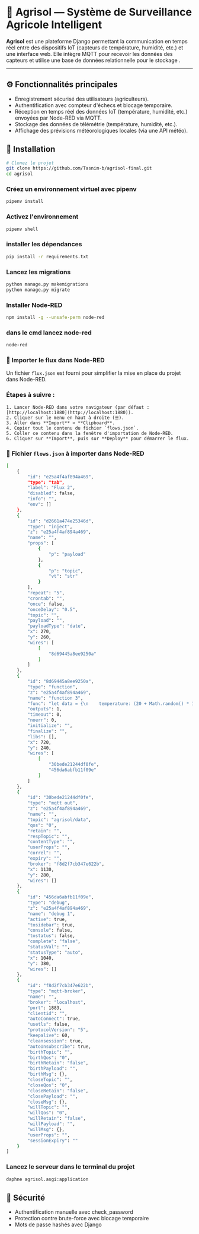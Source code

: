 
# 🌾 Agrisol — Système de Surveillance Agricole Intelligent

**Agrisol** est une plateforme Django permettant la communication en temps réel entre des dispositifs IoT (capteurs de température, humidité, etc.) et une interface web. Elle intègre MQTT pour recevoir les données des capteurs et utilise une base de données relationnelle pour le stockage .

---
## ⚙️ Fonctionnalités principales

- Enregistrement sécurisé des utilisateurs (agriculteurs).
- Authentification avec compteur d'échecs et blocage temporaire.
- Réception en temps réel des données IoT (température, humidité, etc.) envoyées par Node-RED via MQTT.
- Stockage des données de télémétrie (température, humidité, etc.).
- Affichage des prévisions météorologiques locales (via une API météo).

## 🚀 Installation

```bash
# Clonez le projet
git clone https://github.com/Tasnim-b/agrisol-final.git
cd agrisol
```
### Créez un environnement virtuel avec pipenv
```bash
pipenv install
```
### Activez l'environnement
```bash
pipenv shell
```
###  installer les dépendances
```bash
pip install -r requirements.txt
```
### Lancez les migrations
```bash
python manage.py makemigrations
python manage.py migrate
```
### Installer Node-RED
```bash
npm install -g --unsafe-perm node-red
```

### dans le cmd lancez node-red
```bash
node-red
```
### 🧩 Importer le flux dans Node-RED

Un fichier `flux.json` est fourni pour simplifier la mise en place du projet dans Node-RED.

### Étapes à suivre :

    1. Lancer Node-RED dans votre navigateur (par défaut : [http://localhost:1880](http://localhost:1880)).
    2. Cliquer sur le menu en haut à droite (☰).
    3. Aller dans **Import** > **Clipboard**.
    4. Copier tout le contenu du fichier `flows.json`.
    5. Coller ce contenu dans la fenêtre d'importation de Node-RED.
    6. Cliquer sur **Import**, puis sur **Deploy** pour démarrer le flux.
### 📄 Fichier `flows.json` à importer dans Node-RED
```bash
[
    {
        "id": "e25a4f4af894a469",
        "type": "tab",
        "label": "Flux 2",
        "disabled": false,
        "info": "",
        "env": []
    },
    {
        "id": "d2661a474e25346d",
        "type": "inject",
        "z": "e25a4f4af894a469",
        "name": "",
        "props": [
            {
                "p": "payload"
            },
            {
                "p": "topic",
                "vt": "str"
            }
        ],
        "repeat": "5",
        "crontab": "",
        "once": false,
        "onceDelay": "0.5",
        "topic": "",
        "payload": "",
        "payloadType": "date",
        "x": 270,
        "y": 260,
        "wires": [
            [
                "8d69445a8ee9250a"
            ]
        ]
    },
    {
        "id": "8d69445a8ee9250a",
        "type": "function",
        "z": "e25a4f4af894a469",
        "name": "function 3",
        "func": "let data = {\n    temperature: (20 + Math.random() * 10).toFixed(2),\n    humidity: (40 + Math.random() * 20).toFixed(2),\n    water_level: (Math.random() * 100).toFixed(1),\n    ph: (5 + Math.random() * 3).toFixed(2),\n    light: (Math.random() * 1000).toFixed(0),\n    co2: (300 + Math.random() * 400).toFixed(0)\n};\nmsg.payload = JSON.stringify(data);\nreturn msg;\n",
        "outputs": 1,
        "timeout": 0,
        "noerr": 0,
        "initialize": "",
        "finalize": "",
        "libs": [],
        "x": 720,
        "y": 240,
        "wires": [
            [
                "30bede21244df0fe",
                "456da6abfb11f09e"
            ]
        ]
    },
    {
        "id": "30bede21244df0fe",
        "type": "mqtt out",
        "z": "e25a4f4af894a469",
        "name": "",
        "topic": "agrisol/data",
        "qos": "0",
        "retain": "",
        "respTopic": "",
        "contentType": "",
        "userProps": "",
        "correl": "",
        "expiry": "",
        "broker": "f8d2f7cb347e622b",
        "x": 1130,
        "y": 280,
        "wires": []
    },
    {
        "id": "456da6abfb11f09e",
        "type": "debug",
        "z": "e25a4f4af894a469",
        "name": "debug 1",
        "active": true,
        "tosidebar": true,
        "console": false,
        "tostatus": false,
        "complete": "false",
        "statusVal": "",
        "statusType": "auto",
        "x": 1040,
        "y": 380,
        "wires": []
    },
    {
        "id": "f8d2f7cb347e622b",
        "type": "mqtt-broker",
        "name": "",
        "broker": "localhost",
        "port": 1883,
        "clientid": "",
        "autoConnect": true,
        "usetls": false,
        "protocolVersion": "5",
        "keepalive": 60,
        "cleansession": true,
        "autoUnsubscribe": true,
        "birthTopic": "",
        "birthQos": "0",
        "birthRetain": "false",
        "birthPayload": "",
        "birthMsg": {},
        "closeTopic": "",
        "closeQos": "0",
        "closeRetain": "false",
        "closePayload": "",
        "closeMsg": {},
        "willTopic": "",
        "willQos": "0",
        "willRetain": "false",
        "willPayload": "",
        "willMsg": {},
        "userProps": "",
        "sessionExpiry": ""
    }
]
```

### Lancez le serveur dans le terminal du projet 
```bash
daphne agrisol.asgi:application
```
## 🔐 Sécurité
- Authentification manuelle avec check_password
- Protection contre brute-force avec blocage temporaire
- Mots de passe hashés avec Django
